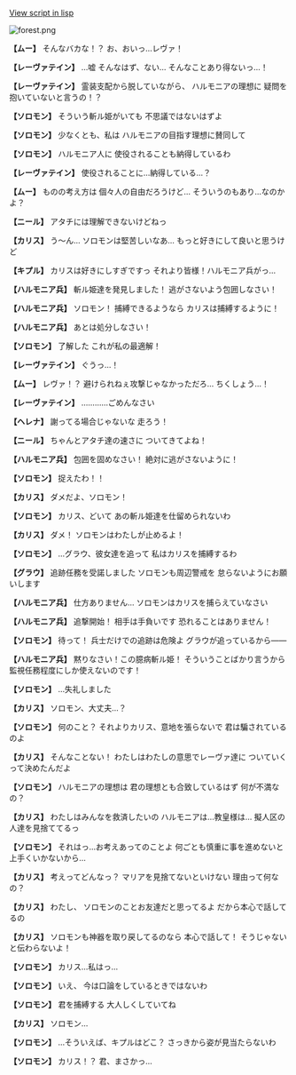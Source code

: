 [View script in lisp](../scripts/100213053.txt)

![forest.png](../images/backgrounds/forest.png)

**【ムー】**
そんなバカな！？
お、おいっ…レヴァ！

**【レーヴァテイン】**
…嘘
そんなはず、ない…
そんなことあり得ないっ…！

**【レーヴァテイン】**
霊装支配から脱していながら、
ハルモニアの理想に
疑問を抱いていないと言うの！？

**【ソロモン】**
そういう斬ル姫がいても
不思議ではないはずよ

**【ソロモン】**
少なくとも、私は
ハルモニアの目指す理想に賛同して

**【ソロモン】**
ハルモニア人に
使役されることも納得しているわ

**【レーヴァテイン】**
使役されることに…納得している…？

**【ムー】**
ものの考え方は
個々人の自由だろうけど…
そういうのもあり…なのかよ？

**【ニール】**
アタチには理解できないけどねっ

**【カリス】**
う～ん…
ソロモンは堅苦しいなあ…
もっと好きにして良いと思うけど

**【キプル】**
カリスは好きにしすぎですっ
それより皆様！ハルモニア兵がっ…

**【ハルモニア兵】**
斬ル姫達を発見しました！
逃がさないよう包囲しなさい！

**【ハルモニア兵】**
ソロモン！
捕縛できるようなら
カリスは捕縛するように！

**【ハルモニア兵】**
あとは処分しなさい！

**【ソロモン】**
了解した
これが私の最適解！

**【レーヴァテイン】**
ぐうっ…！

**【ムー】**
レヴァ！？
避けられねぇ攻撃じゃなかっただろ…
ちくしょう…！

**【レーヴァテイン】**
…………ごめんなさい

**【ヘレナ】**
謝ってる場合じゃないな
走ろう！

**【ニール】**
ちゃんとアタチ達の速さに
ついてきてよね！

**【ハルモニア兵】**
包囲を固めなさい！
絶対に逃がさないように！

**【ソロモン】**
捉えたわ！！

**【カリス】**
ダメだよ、ソロモン！

**【ソロモン】**
カリス、どいて
あの斬ル姫達を仕留められないわ

**【カリス】**
ダメ！
ソロモンはわたしが止めるよ！

**【ソロモン】**
…グラウ、彼女達を追って
私はカリスを捕縛するわ

**【グラウ】**
追跡任務を受諾しました
ソロモンも周辺警戒を
怠らないようにお願いします

**【ハルモニア兵】**
仕方ありません…
ソロモンはカリスを捕らえていなさい

**【ハルモニア兵】**
追撃開始！
相手は手負いです
恐れることはありません！

**【ソロモン】**
待って！
兵士だけでの追跡は危険よ
グラウが追っているから――

**【ハルモニア兵】**
黙りなさい！この臆病斬ル姫！
そういうことばかり言うから
監視任務程度にしか使えないのです！

**【ソロモン】**
…失礼しました

**【カリス】**
ソロモン、大丈夫…？

**【ソロモン】**
何のこと？
それよりカリス、意地を張らないで
君は騙されているのよ

**【カリス】**
そんなことない！
わたしはわたしの意思でレーヴァ達に
ついていくって決めたんだよ

**【ソロモン】**
ハルモニアの理想は
君の理想とも合致しているはず
何が不満なの？

**【カリス】**
わたしはみんなを救済したいの
ハルモニアは…教皇様は…
擬人区の人達を見捨ててるっ

**【ソロモン】**
それはっ…お考えあってのことよ
何ごとも慎重に事を進めないと
上手くいかないから…

**【カリス】**
考えってどんなっ？
マリアを見捨てないといけない
理由って何なの？

**【カリス】**
わたし、
ソロモンのことお友達だと思ってるよ
だから本心で話してるの

**【カリス】**
ソロモンも神器を取り戻してるのなら
本心で話して！
そうじゃないと伝わらないよ！

**【ソロモン】**
カリス…私はっ…

**【ソロモン】**
いえ、
今は口論をしているときではないわ

**【ソロモン】**
君を捕縛する
大人しくしていてね

**【カリス】**
ソロモン…

**【ソロモン】**
…そういえば、キプルはどこ？
さっきから姿が見当たらないわ

**【ソロモン】**
カリス！？
君、まさかっ…